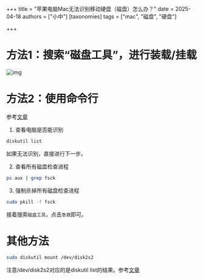 +++
title = "苹果电脑Mac无法识别移动硬盘（磁盘）怎么办？"
date = 2025-04-18
authors = ["小中"]
[taxonomies]
tags = ["mac", "磁盘", "硬盘"]

+++

# 方法1：搜索“磁盘工具”，进行装载/挂载
![img](https://linxz-aliyun.oss-cn-shenzhen.aliyuncs.com/images/202504180939777.png)

# 方法2：使用命令行
参考[文章](https://zhuanlan.zhihu.com/p/346106923)

1. 查看电脑是否能识别

```bash
diskutil list
```

如果无法识别，直接进行下一步。

2. 查看所有磁盘检查进程

```bash
ps aux | grep fsck
```

3. 强制杀掉所有磁盘检查进程

```bash
sudo pkill -f fsck
```

接着搜索`磁盘工具`，点击`急救`即可。


# 其他方法

```bash
sudo diskutil mount /dev/disk2s2
```

注意/dev/disk2s2对应的是diskutil list的结果。参考[文章](https://blog.csdn.net/WinstonLau/article/details/86250047)
